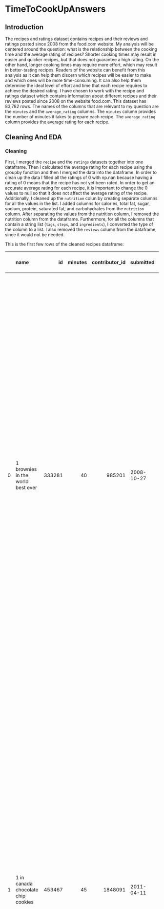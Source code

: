 # TimeToCookUpAnswers

## Introduction
The recipes and ratings dataset contains recipes and their reviews and ratings posted since 2008 from the food.com website. My analysis will be centered around the question: what is the relationship between the cooking time and the average rating of recipes? Shorter cooking times may result in easier and quicker recipes, but that does not guarantee a high rating. On the other hand, longer cooking times may require more effort, which may result in better-tasting recipes. Readers of the website can benefit from this analysis as it can help them discern which recipes will be easier to make and which ones will be more time-consuming. It can also help them determine the ideal level of effort and time that each recipe requires to achieve the desired rating. 
I have chosen to work with the recipe and ratings dataset which contains information about different recipes and their reviews posted since 2008 on the website food.com. This dataset has 83,782 rows. The names of the columns that are relevant to my question are the `minutes` and the `average_rating` columns. The `minutes` column provides the number of minutes it takes to prepare each recipe. The `average_rating` column provides the average rating for each recipe.

## Cleaning And EDA
### Cleaning
First, I merged the `recipe` and the `ratings` datasets together into one dataframe. Then I calculated the average rating for each recipe using the groupby function and then I merged the data into the dataframe. In order to clean up the data I filled all the ratings of 0 with np.nan because having a rating of 0 means that the recipe has not yet been rated. In order to get an accurate average rating for each recipe, it is important to change the 0 values to null so that it does not affect the average rating of the recipe. Additionally, I cleaned up the `nutrition` colun by creating separate columns for all the values in the list. I added columns for calories, total fat, sugar, sodium, protein, saturated fat, and carbohydrates from the `nutrition` column. After separating the values from the nutrition column, I removed the nutrition column from the dataframe. Furthermore, for all the columns that contain a string list (`tags`, `steps`, and `ingredients`), I converted the type of the column to a list. I also removed the `reviews` column from the dataframe, since it would not be needed.

This is the first few rows of the cleaned recipes dataframe: 

|    | name                                 |     id |   minutes |   contributor_id | submitted   | tags                                                                                                                                                                                                                                                                                               |   n_steps | steps                                                                                                                                                                                                                                                                                                                                                                                                                                                                                                                                                                                                                                                                                                                                                                                                                                                                                                                                                                                                                                                                                                                                                                                                                                                                                                                                                                                                               | description                                                                                                                                                                                                                                                                                                                                                                       | ingredients                                                                                                                                                                                                                             |   n_ingredients |   average_rating |   calories (#) |   total fat (PDV) |   sugar (PDV) |   sodium (PDV) |   protein (PDV) |   saturated fats (PDV) |   carbohydrates (PDV) |
|---:|:-------------------------------------|-------:|----------:|-----------------:|:------------|:---------------------------------------------------------------------------------------------------------------------------------------------------------------------------------------------------------------------------------------------------------------------------------------------------|----------:|:--------------------------------------------------------------------------------------------------------------------------------------------------------------------------------------------------------------------------------------------------------------------------------------------------------------------------------------------------------------------------------------------------------------------------------------------------------------------------------------------------------------------------------------------------------------------------------------------------------------------------------------------------------------------------------------------------------------------------------------------------------------------------------------------------------------------------------------------------------------------------------------------------------------------------------------------------------------------------------------------------------------------------------------------------------------------------------------------------------------------------------------------------------------------------------------------------------------------------------------------------------------------------------------------------------------------------------------------------------------------------------------------------------------------|:----------------------------------------------------------------------------------------------------------------------------------------------------------------------------------------------------------------------------------------------------------------------------------------------------------------------------------------------------------------------------------|:----------------------------------------------------------------------------------------------------------------------------------------------------------------------------------------------------------------------------------------|----------------:|-----------------:|---------------:|------------------:|--------------:|---------------:|----------------:|-----------------------:|----------------------:|
|  0 | 1 brownies in the world    best ever | 333281 |        40 |           985201 | 2008-10-27  | ['60-minutes-or-less', 'time-to-make', 'course', 'main-ingredient', 'preparation', 'for-large-groups', 'desserts', 'lunch', 'snacks', 'cookies-and-brownies', 'chocolate', 'bar-cookies', 'brownies', 'number-of-servings']                                                                        |        10 | ['heat the oven to 350f and arrange the rack in the middle', 'line an 8-by-8-inch glass baking dish with aluminum foil', 'combine chocolate and butter in a medium saucepan and cook over medium-low heat ', 'stirring frequently ', 'until evenly melted', 'remove from heat and let cool to room temperature', 'combine eggs ', 'sugar ', 'cocoa powder ', 'vanilla extract ', 'espresso ', 'and salt in a large bowl and briefly stir until just evenly incorporated', 'add cooled chocolate and mix until uniform in color', 'add flour and stir until just incorporated', 'transfer batter to the prepared baking dish', 'bake until a tester inserted in the center of the brownies comes out clean ', 'about 25 to 30 minutes', 'remove from the oven and cool completely before cutting']                                                                                                                                                                                                                                                                                                                                                                                                                                                                                                                                                                                                                   | these are the most; chocolatey, moist, rich, dense, fudgy, delicious brownies that you'll ever make.....sereiously! there's no doubt that these will be your fav brownies ever for you can add things to them or make them plain.....either way they're pure heaven!                                                                                                              | ['bittersweet chocolate', 'unsalted butter', 'eggs', 'granulated sugar', 'unsweetened cocoa powder', 'vanilla extract', 'brewed espresso', 'kosher salt', 'all-purpose flour']                                                          |               9 |                4 |          138.4 |                10 |            50 |              3 |               3 |                     19 |                     6 |
|  1 | 1 in canada chocolate chip cookies   | 453467 |        45 |          1848091 | 2011-04-11  | ['60-minutes-or-less', 'time-to-make', 'cuisine', 'preparation', 'north-american', 'for-large-groups', 'canadian', 'british-columbian', 'number-of-servings']                                                                                                                                      |        12 | ['pre-heat oven the 350 degrees f', 'in a mixing bowl ', 'sift together the flours and baking powder', 'set aside', 'in another mixing bowl ', 'blend together the sugars ', 'margarine ', 'and salt until light and fluffy', 'add the eggs ', 'water ', 'and vanilla to the margarine / sugar mixture and mix together until well combined', 'add in the flour mixture to the wet ingredients and blend until combined', 'scrape down the sides of the bowl and add the chocolate chips', 'mix until combined', 'scrape down the sides to the bowl again', 'using an ice cream scoop ', 'scoop evenly rounded balls of dough and place of cookie sheet about 1 - 2 inches apart to allow for spreading during baking', 'bake for 10 - 15 minutes or until golden brown on the outside and soft & chewy in the center', 'serve hot and enjoy !']                                                                                                                                                                                                                                                                                                                                                                                                                                                                                                                                                                    | this is the recipe that we use at my school cafeteria for chocolate chip cookies. they must be the best chocolate chip cookies i have ever had! if you don't have margarine or don't like it, then just use butter (softened) instead.                                                                                                                                            | ['white sugar', 'brown sugar', 'salt', 'margarine', 'eggs', 'vanilla', 'water', 'all-purpose flour', 'whole wheat flour', 'baking soda', 'chocolate chips']                                                                             |              11 |                5 |          595.1 |                46 |           211 |             22 |              13 |                     51 |                    26 |
|  2 | 412 broccoli casserole               | 306168 |        40 |            50969 | 2008-05-30  | ['60-minutes-or-less', 'time-to-make', 'course', 'main-ingredient', 'preparation', 'side-dishes', 'vegetables', 'easy', 'beginner-cook', 'broccoli']                                                                                                                                               |         6 | ['preheat oven to 350 degrees', 'spray a 2 quart baking dish with cooking spray ', 'set aside', 'in a large bowl mix together broccoli ', 'soup ', 'one cup of cheese ', 'garlic powder ', 'pepper ', 'salt ', 'milk ', '1 cup of french onions ', 'and soy sauce', 'pour into baking dish ', 'sprinkle remaining cheese over top', 'bake for 25 minutes or until cheese is lightly browned', 'sprinkle with rest of french fried onions and bake until onions are browned and cheese is bubbly ', 'about 10 more minutes']                                                                                                                                                                                                                                                                                                                                                                                                                                                                                                                                                                                                                                                                                                                                                                                                                                                                                         | since there are already 411 recipes for broccoli casserole posted to "zaar" ,i decided to call this one  #412 broccoli casserole.i don't think there are any like this one in the database. i based this one on the famous "green bean casserole" from campbell's soup. but i think mine is better since i don't like cream of mushroom soup.submitted to "zaar" on may 28th,2008 | ['frozen broccoli cuts', 'cream of chicken soup', 'sharp cheddar cheese', 'garlic powder', 'ground black pepper', 'salt', 'milk', 'soy sauce', 'french-fried onions']                                                                   |               9 |                5 |          194.8 |                20 |             6 |             32 |              22 |                     36 |                     3 |
|  3 | millionaire pound cake               | 286009 |       120 |           461724 | 2008-02-12  | ['time-to-make', 'course', 'cuisine', 'preparation', 'occasion', 'north-american', 'desserts', 'american', 'southern-united-states', 'dinner-party', 'holiday-event', 'cakes', 'dietary', 'christmas', 'thanksgiving', 'low-sodium', 'low-in-something', 'taste-mood', 'sweet', '4-hours-or-less'] |         7 | ['freheat the oven to 300 degrees', 'grease a 10-inch tube pan with butter ', 'dust the bottom and sides with flour ', 'and set aside', 'in a large mixing bowl ', 'cream the butter and sugar with an electric mixer and add the eggs one at a time ', 'beating after each addition', 'alternately add the flour and milk ', 'stirring till the batter is smooth', 'add the two extracts and stir till well blended', 'scrape the batter into the prepared pan and bake till a cake tester or knife blade inserted in the center comes out clean ', 'about 1 1 / 2 hours', 'cool the cake in the pan on a rack for 5 minutes ', 'then turn it out on the rack to cool completely']                                                                                                                                                                                                                                                                                                                                                                                                                                                                                                                                                                                                                                                                                                                                 | why a millionaire pound cake?  because it's super rich!  this scrumptious cake is the pride of an elderly belle from jackson, mississippi.  the recipe comes from "the glory of southern cooking" by james villas.                                                                                                                                                                | ['butter', 'sugar', 'eggs', 'all-purpose flour', 'whole milk', 'pure vanilla extract', 'almond extract']                                                                                                                                |               7 |                5 |          878.3 |                63 |           326 |             13 |              20 |                    123 |                    39 |
|  4 | 2000 meatloaf                        | 475785 |        90 |          2202916 | 2012-03-06  | ['time-to-make', 'course', 'main-ingredient', 'preparation', 'main-dish', 'potatoes', 'vegetables', '4-hours-or-less', 'meatloaf', 'simply-potatoes2']                                                                                                                                             |        17 | ['pan fry bacon ', 'and set aside on a paper towel to absorb excess grease', 'mince yellow onion ', 'red bell pepper ', 'and add to your mixing bowl', 'chop garlic and set aside', 'put 1tbsp olive oil into a saut pan ', 'along with chopped garlic ', 'teaspoons white pepper and a pinch of kosher salt', 'bring to a medium heat to sweat your garlic', 'preheat oven to 350f', 'coarsely chop your baby spinach add to your heated pan ', 'stir frequently for approximately 5 min to wilt', 'add your spinach to the mixing bowl', 'chop your now cooled bacon ', 'and add it to the mixing bowl', 'add your meatloaf mix to the bowl ', 'with one egg and mix till thoroughly combined', 'add your goat cheese ', 'one egg ', '1 / 8 tsp white pepper and 1 / 8 tsp of kosher salt and mix till thoroughly combined', 'transfer to a 9x5 meatloaf pan ', 'and cook for 60 min or until the internal temperature is at least 160f', 'let stand for 5min', 'melt 1tbsp unsalted butter into a frying pan ', 'and cook up to three eggs at a time', 'crack each egg into a separate dish ', 'in order to prevent egg shells from reaching the pan ', 'then add salt and pepper to taste', 'wait until the egg whites are firm looking ', 'but slightly runny on top before flipping your eggs', 'after flipping ', 'wait 10~20 seconds before removing each egg and placing it over your slices of meatloaf'] | ready, set, cook! special edition contest entry: a mediterranean flavor inspired meatloaf dish. featuring: simply potatoes - shredded hash browns, egg, bacon, spinach, red bell pepper, and goat cheese.                                                                                                                                                                         | ['meatloaf mixture', 'unsmoked bacon', 'goat cheese', 'unsalted butter', 'eggs', 'baby spinach', 'yellow onion', 'red bell pepper', 'simply potatoes shredded hash browns', 'fresh garlic', 'kosher salt', 'white pepper', 'olive oil'] |              13 |                5 |          267   |                30 |            12 |             12 |              29 |                     48 |                     2 |

### Univariate Analysis
Univariate Plot #1: Number of Ingredients For Each Recipe

This plot shows the distribution of the number of ingredients in dataframe. From the plot we can see that the median number of ingredients in the data is about 10 steps. The plot is slighlty skewed to the left and from the plot we can see that there is a high chance that the average number of steps is also around 10.

<iframe src="assets/univariate_plot.html" width=800 height=600 frameBorder=0></iframe>

Univariate Plot #2: Number of Steps For Each Recipe

This plot shows the emperical distributionof the number of steps in the `recipes` dataframe. From the plot we can see that the average number of steps in a recipe is aroumd 10 steps if we ignore the outliers. The data for this column seems to contain many outliers, since it shows a few of the recipes having over 60 steps, which could possibly be a mistake.

<iframe src="assets/univariate_plot2.html" width=800 height=600 frameBorder=0></iframe>

### Bivariate Analysis
Bivariate Plot #1: Effect of Protein on Number of Calories in the Recipe
This plot takes a look at how the protein level in a recipe affects the number of calories the recipe contains. From the graph below we can see that there is a positive correlation between the sugar levels and the number of calories present in a recipe.

<iframe src="assets/bivariate_plot.html" width=800 height=600 frameBorder=0></iframe>


Bivariate Plot #2: Effect of Sugar on Number of Calories in the Recipe
This plot takes a look at how the sugar levels in a recipe affect the number of calories the recipe contains. From the graph below we can see that there is a positive correlation between the sugar levels and the number of calories present in a recipe.

<iframe src="assets/bivariate_plot2.html" width=800 height=600 frameBorder=0></iframe>

### Aggregation
Aggregation of the number of steps in a recipe and its rating.
This grouped table is significant because it shows that as the number of steps in a recipe increases, the rating of that recipe also increases. This table is significant because it shows that as the average rating of a recipe increases the number of steps in he recipe does not really vary. We can see the number of steps in a recipe does not have much of an effect on the rating that recipe recieves.

|   average_rating |   count |     mean |   median |
|-----------------:|--------:|---------:|---------:|
|          1       |     261 |  9.5249  |      8   |
|          1.5     |      20 |  8.6     |      8.5 |
|          2       |     260 | 10.6423  |      9   |
|          2.16667 |       6 | 12.5     |     13.5 |
|          2.25    |       5 |  5.6     |      5   |
|          2.28571 |       7 | 12.1429  |      9   |
|          2.33333 |      28 | 11.5714  |      8.5 |
|          2.5     |     100 | 10.26    |      9   |
|          2.5625  |      20 | 12.55    |      9   |
|          2.6     |       5 |  9.2     |      7   |
|          2.66667 |      27 | 10       |      8   |
|          2.75    |      21 | 10.7619  |      9   |
|          2.83333 |       6 | 12.3333  |     11.5 |
|          3       |    1163 | 10.0361  |      9   |
|          3.09091 |      15 | 12.8     |     11   |
|          3.125   |       8 |  9.25    |      7.5 |
|          3.16667 |      15 | 10.5333  |      9   |
|          3.2     |      13 |  9       |      7   |
|          3.25    |      47 | 10.7872  |      8   |
|          3.28571 |      21 |  8.66667 |      7   |
|          3.3     |      10 | 13       |     13   |
|          3.33333 |     153 | 10.4379  |      9   |
|          3.38462 |      15 | 10.0667  |     10   |
|          3.4     |      41 |  8.12195 |      8   |
|          3.44444 |       9 |  7.44444 |      9   |
|          3.5     |     566 |  9.83922 |      9   |
|          3.55556 |      10 | 10.2     |     10.5 |
|          3.57143 |      22 |  9.27273 |      7   |
|          3.59091 |      24 | 11.0833  |     10.5 |
|          3.6     |      43 | 13.4651  |     11   |
|          3.66667 |     429 | 10.3287  |      9   |
|          3.69231 |      14 | 11.6429  |     11   |
|          3.70588 |      19 | 11       |     10   |
|          3.71429 |      50 | 10.54    |      9   |
|          3.75    |     123 |  9.47154 |      9   |
|          3.77778 |       9 |  8.44444 |      6   |
|          3.79012 |      90 |  8.38889 |      7   |
|          3.8     |      88 | 10.7273  |      8.5 |
|          3.83333 |      79 | 10       |      9   |
|          3.85714 |      79 |  8.58228 |      7   |
|          3.875   |      33 | 11.8182  |     12   |
|          3.88889 |       9 | 13.3333  |     13   |
|          3.90909 |      12 |  7.25    |      7   |
|          3.92308 |      15 |  9.86667 |      7   |
|          3.92857 |      14 | 12.5     |      9.5 |
|          3.94444 |      21 |  7.71429 |      6   |
|          3.95775 |      74 | 10.2838  |      8.5 |
|          4       |    6263 | 10.1905  |      9   |
|          4.06667 |      30 | 10.1     |      8   |
|          4.07692 |      26 | 10.2692  |      8   |
|          4.08333 |      38 |  9.05263 |      7.5 |
|          4.09091 |      23 | 10.5652  |     10   |
|          4.09677 |      36 | 11.4444  |     10   |
|          4.1     |      22 |  9.45455 |      9   |
|          4.11111 |      97 | 11.2784  |      9   |
|          4.11628 |      47 | 10.383   |     10   |
|          4.125   |      85 | 10.5059  |     10   |
|          4.13333 |      15 |  8.26667 |      6   |
|          4.14286 |      95 |  8.75789 |      8   |
|          4.16667 |     198 | 10.6212  |      9   |
|          4.18182 |      94 | 10.4043  |      9   |
|          4.2     |     467 |  9.70664 |      8   |
|          4.21429 |      57 | 10.2982  |      9   |
|          4.22222 |      89 |  9.93258 |      9   |
|          4.23333 |      37 |  9       |      8   |
|          4.25    |     669 | 10.0045  |      9   |
|          4.27273 |      26 | 10.8077  |     10.5 |
|          4.28571 |     213 |  9.70892 |      8   |
|          4.29167 |      29 | 10.1724  |      9   |
|          4.3     |      94 |  9.93617 |      8.5 |
|          4.30435 |      25 | 11.8     |     11   |
|          4.30769 |      88 | 10.5682  |      9   |
|          4.3125  |      36 |  9.47222 |      6   |
|          4.32    |      26 |  8.92308 |      8.5 |
|          4.32143 |      36 | 10.7778  |     10   |
|          4.33333 |    1710 | 10.0673  |      9   |
|          4.34615 |      27 | 12.1481  |     11   |
|          4.35714 |      15 | 12.1333  |     11   |
|          4.36364 |      61 | 11.5738  |     10   |
|          4.375   |     271 |  9.98524 |      9   |
|          4.37778 |      58 | 10.7069  |      9.5 |
|          4.38095 |      21 | 11       |     10   |
|          4.38462 |      71 |  9.02817 |      7   |
|          4.39286 |      32 |  9.25    |      8.5 |
|          4.4     |     596 |  9.82886 |      8   |
|          4.40625 |      89 |  9.73034 |      8   |
|          4.40741 |      27 | 10       |     10   |
|          4.41667 |      64 |  9.59375 |      8   |
|          4.42105 |      19 |  8.68421 |      9   |
|          4.42857 |     322 | 10.9534  |     10   |
|          4.4375  |      20 |  9.55    |      9.5 |
|          4.44444 |     257 |  9.52529 |      9   |
|          4.44828 |      36 |  9.97222 |      7   |
|          4.45455 |     188 | 10.266   |      9   |
|          4.46    |      56 | 12.25    |     10.5 |
|          4.46154 |      26 | 10.9231  |      9.5 |
|          4.46667 |      35 | 11.4286  |     10   |
|          4.47059 |      35 | 10.3714  |      9   |
|          4.47368 |      20 | 11.5     |     10.5 |
|          4.47826 |      33 |  9.54545 |      9   |
|          4.48    |      35 |  8.8     |      7   |
|          4.5     |    5008 | 10.0881  |      9   |
|          4.5122  |      46 |  8.04348 |      8   |
|          4.52941 |      39 |  9.97436 |      9   |
|          4.53125 |      37 |  7.05405 |      6   |
|          4.53333 |      93 |  9.65591 |      8   |
|          4.53846 |     108 |  9.97222 |      9   |
|          4.54545 |     140 |  9.45714 |      8   |
|          4.55    |      44 | 11.4091  |     10   |
|          4.55172 |      29 |  9.72414 |      9   |
|          4.55556 |     293 |  9.19454 |      8   |
|          4.5625  |     139 | 10.9209  |      9   |
|          4.56757 |      43 |  9.81395 |      8   |
|          4.57143 |     410 |  9.9561  |      9   |
|          4.57471 |     135 | 10.0148  |     10   |
|          4.58333 |      24 | 10.0417  |      8   |
|          4.58475 |     141 | 11.7589  |     10   |
|          4.58621 |      36 | 12.2778  |      9   |
|          4.58824 |      71 | 10.5352  |      9   |
|          4.6     |     923 | 10.104   |      9   |
|          4.60714 |      31 |  9.83871 |      8   |
|          4.61111 |      46 |  9.78261 |      8.5 |
|          4.61538 |     155 | 10.1871  |      8   |
|          4.61702 |      47 | 13.9574  |     13   |
|          4.62    |     120 |  9.5     |      9   |
|          4.625   |     370 | 10.5784  |     10   |
|          4.62963 |      30 | 11.6333  |     10   |
|          4.63158 |      57 | 10.614   |      9   |
|          4.63333 |      41 |  9.85366 |      8   |
|          4.63636 |     144 |  9.45139 |      8   |
|          4.64286 |      94 | 10.9149  |      9.5 |
|          4.64706 |      19 | 10.0526  |      9   |
|          4.64789 |      91 |  9.64835 |      9   |
|          4.65    |      40 | 12       |      9.5 |
|          4.65079 |      68 | 10.7941  |     10   |
|          4.65217 |      25 |  8.96    |      9   |
|          4.65517 |      36 | 10.5278  |     10   |
|          4.65625 |      36 | 14.7778  |     13   |
|          4.66667 |    3372 | 10.0033  |      9   |
|          4.67742 |      32 |  9.3125  |      8   |
|          4.68    |      52 |  9.55769 |      8   |
|          4.68421 |      83 | 11.012   |      9   |
|          4.6875  |      83 | 10.7108  |      9   |
|          4.69231 |     198 | 10.9394  |     10   |
|          4.69444 |      37 | 10.8378  |     11   |
|          4.7     |     350 |  9.93143 |      9   |
|          4.70588 |      71 | 10.0563  |      8   |
|          4.71429 |     790 |  9.60506 |      8   |
|          4.71739 |      50 | 10.4     |      9   |
|          4.71875 |      67 | 10.6269  |      9   |
|          4.7193  |      64 | 12.7969  |      9.5 |
|          4.72    |      26 |  9.30769 |      7.5 |
|          4.72222 |       4 |  5.5     |      6   |
|          4.72414 |      99 |  9.92929 |      9   |
|          4.72727 |     278 | 10.9964  |      9   |
|          4.73077 |      34 | 13.7941  |     10   |
|          4.73333 |     133 | 11.0827  |     10   |
|          4.73684 |     191 | 11.2618  |     10   |
|          4.73913 |      97 |  9.12371 |      9   |
|          4.74074 |      57 |  8.49123 |      8   |
|          4.74194 |      34 |  7.14706 |      7   |
|          4.74419 |      50 | 11.76    |     10   |
|          4.75    |    2426 | 10.3458  |      9   |
|          4.7619  |      24 |  9.04167 |      7.5 |
|          4.76471 |      55 |  9.67273 |      8   |
|          4.76744 |      43 |  8.53488 |      7   |
|          4.76923 |     296 | 10.6351  |     10   |
|          4.77273 |      47 | 10.7447  |      9   |
|          4.77358 |      59 |  9.79661 |      9   |
|          4.77419 |      32 |  7.25    |      6   |
|          4.77778 |     532 | 10.8703  |      9   |
|          4.78261 |      52 | 15.0962  |     14   |
|          4.78571 |     134 | 11.2239  |     10   |
|          4.78947 |      22 | 10.6818  |      9.5 |
|          4.7907  |      51 | 10.2353  |     10   |
|          4.79167 |      24 | 10.7917  |     10.5 |
|          4.79661 |      68 | 10.3971  |      8   |
|          4.8     |    1906 | 10.138   |      9   |
|          4.80702 |      62 |  9.5     |      8   |
|          4.80769 |      27 | 10       |      8   |
|          4.80952 |      22 |  7.54545 |      6   |
|          4.8125  |     148 | 11.0405  |      9   |
|          4.81481 |      32 |  8.5625  |      7.5 |
|          4.816   |     137 |  9.25547 |      8   |
|          4.81818 |     308 |  9.6039  |      8   |
|          4.82222 |      47 | 10.7234  |     10   |
|          4.82353 |      56 |  9.25    |      9   |
|          4.82609 |      23 |  9.78261 |      7   |
|          4.82857 |      37 |  9.05405 |      8   |
|          4.83333 |    1296 |  9.74769 |      9   |
|          4.83871 |      32 | 11.25    |      9   |
|          4.84211 |      38 |  8.89474 |      8   |
|          4.84615 |     165 | 10.2727  |      9   |
|          4.85185 |      65 |  9.67692 |      8   |
|          4.85714 |    1268 | 10.0158  |      9   |
|          4.86154 |      66 |  9.10606 |      8   |
|          4.86301 |      83 |  8.77108 |      7   |
|          4.86667 |     226 | 10.8142  |      9   |
|          4.86842 |      42 |  9.7619  |      8   |
|          4.86957 |      48 |  7.375   |      8   |
|          4.87179 |      41 |  8.97561 |      9   |
|          4.87356 |      90 | 11.0444  |     10   |
|          4.875   |     834 |  9.98082 |      9   |
|          4.87755 |      54 | 10.6296  |      9.5 |
|          4.88235 |     111 |  9.87387 |     10   |
|          4.88571 |      35 | 10.7429  |      8   |
|          4.88776 |     110 |  8.33636 |      7   |
|          4.88889 |     650 | 10.3877  |      9   |
|          4.8913  |      51 | 11.1176  |     11   |
|          4.89474 |      47 | 10.3404  |      8   |
|          4.89655 |      37 | 10.0811  |      9   |
|          4.9     |     482 |  9.93361 |      9   |
|          4.90244 |      44 |  8.68182 |      9   |
|          4.90323 |      32 | 10.5     |      9   |
|          4.90476 |      66 | 10.1667  |      8   |
|          4.90625 |      32 | 10.0938  |     10   |
|          4.90909 |     485 |  9.82887 |      9   |
|          4.91071 |      60 |  9.9     |      8   |
|          4.91667 |     224 | 10.4955  |      9   |
|          4.92308 |     458 |  9.81659 |      8   |
|          4.92857 |     258 | 10.3682  |      9   |
|          4.93333 |     196 |  9.69898 |      8   |
|          4.9375  |      33 |  9.66667 |      7   |
|          4.93878 |      62 | 10.2581  |      9   |
|          4.94118 |     174 |  9.90805 |      9   |
|          4.94444 |      94 | 10.1277  |      9   |
|          4.94737 |      57 | 10.9123  |     10   |
|          4.95    |      45 | 11.6222  |     11   |
|          4.95122 |      44 |  9.43182 |      9   |
|          4.95238 |      22 |  8.45455 |      7   |
|          4.95455 |      47 | 11.1277  |     10   |
|          4.95652 |      72 |  9.15278 |      8   |
|          4.96    |     108 | 10.2407  |      9   |
|          4.96154 |      27 | 10.5556  |      9   |
|          4.96296 |      29 |  9.10345 |      8   |
|          4.96552 |      33 | 11       |      9   |
|          4.97059 |      75 | 11.0667  |     10   |
|          4.97368 |      40 | 10       |      9   |
|          4.98113 |      58 |  9.53448 |      8.5 |
|          5       |   34719 | 10.0807  |      9   |


## Assessment of Missingness

### NMAR Analyiss
The `rating` column in the `recipes` dataframe is not missing at random (NMAR). There are some recipes in the dataset that have not yet been rated causing the data for rating column to be missing. Since the chance that the rating for a recipe will be missing depends on the actual missing value, the values in the `rating` column are not missing at random. Any additional data that I might want to obtain are Boolean values stating if the recipe has been rated or not, which could explain the missingness, thereby making the column missing at random.

### Missingness Dependency
The first column that I will be analyzing for `average_rating` missingness is a column called `60_min_or_less`. This column contains boolean values that state whether or not the cooking time for a recipe is less than or equal to 60 minutes. 

Null Hypothesis: The distribution of cooking time being 60 minutes or less when average rating is missing is the same as the distribution of the cooking time being 60 minutes or less when the average rating is not missing.
Alternative Hypothesis: The distribution of the cooking time being 60 minutes or less, when average rating is missing is not the same as the distribution of the cooking time being 60 minutes or less when the average rating is not missing.

<iframe src="assets/missingness_min.html" width=800 height=600 frameBorder=0></iframe>

Conclusion: Because the p-value is greater than the cutoff of 5%, we fail to reject the null hypothesis. We can conclude that the missingness of the `average_rating` column is not dependent on the `60_min_or_less` column.

The second column that I will be analyzing for the `average_rating` missingess is the `contributor_id`.

Null Hypothesis: The distribution of `contributor_id`, when average rating is missing is the same as the distribution of `contributor_id` when the average rating is not missing.
Alternative Hypothesis: The distribution of contributor_id, when average rating is missing is not the same as the distribution of contributor_id when the average rating is not missing.

<iframe src="assets/missingness_contributor.html" width=800 height=600 frameBorder=0></iframe>

Conclusion: Because the p-value is less than the cutoff of 5%, we reject the null hypothesis. We can conclude that the missingness of the `average_rating` column is MAR on dependent on the `contributor_id` column.
